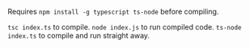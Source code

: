 Requires `npm install -g typescript ts-node` before compiling.

`tsc index.ts` to compile. `node index.js` to run compiled code.
`ts-node index.ts` to compile and run straight away.
